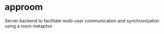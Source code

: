 # approom
Server backend to facilitate multi-user communication and synchronization using a room metaphor
